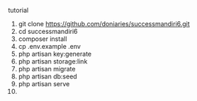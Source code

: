 tutorial

1. git clone https://github.com/doniaries/successmandiri6.git
2. cd successmandiri6
3. composer install
4. cp .env.example .env
5. php artisan key:generate
6. php artisan storage:link
7. php artisan migrate
8. php artisan db:seed
9. php artisan serve
10.
